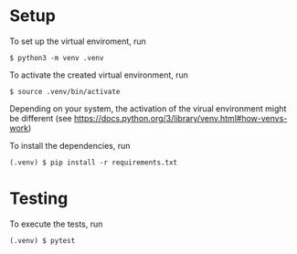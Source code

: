 # Setup

To set up the virtual enviroment, run

    $ python3 -m venv .venv

To activate the created virtual environment, run

    $ source .venv/bin/activate

Depending on your system, the activation of the virual environment might be
different (see https://docs.python.org/3/library/venv.html#how-venvs-work)

To install the dependencies, run

    (.venv) $ pip install -r requirements.txt


# Testing

To execute the tests, run

    (.venv) $ pytest
